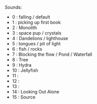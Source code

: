 Sounds:

- 0  : falling / default
- 1  : picking up first book
- 2  : Monolith
- 3  : space pup / crystals
- 4  : Dandelions / lighthouse
- 5  : tongues / pit of light
- 6  : fish / rocks
- 7  : Blocking the flow / Pond / Waterfall
- 8  : Tree
- 9  : Hydra
- 10 : Jellyfish  
- 11 : 
- 12 : 
- 13 : 
- 14 : Looking Out Alone
- 15 : Source